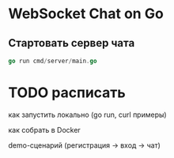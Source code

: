 # WebSocket Chat on Go

## Стартовать сервер чата
```go
go run cmd/server/main.go
```

# TODO расписать
как запустить локально (go run, curl примеры)

как собрать в Docker

demo-сценарий (регистрация → вход → чат)


